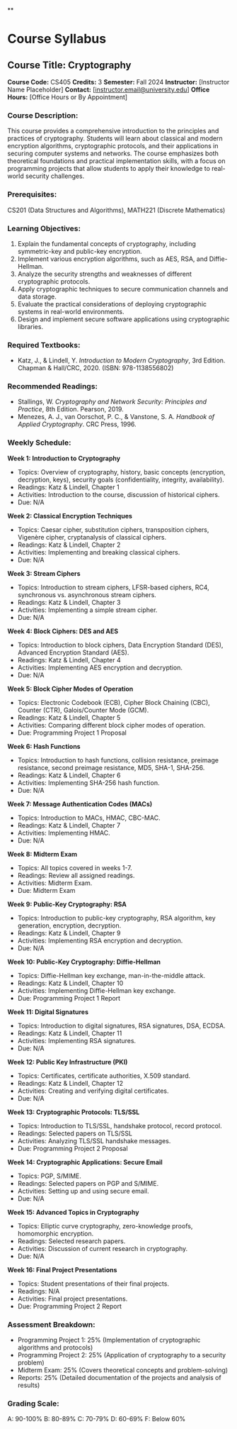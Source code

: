**
# Course Syllabus
## Course Title: Cryptography
**Course Code:** CS405
**Credits:** 3
**Semester:** Fall 2024
**Instructor:** [Instructor Name Placeholder]
**Contact:** [instructor.email@university.edu]
**Office Hours:** [Office Hours or By Appointment]

### Course Description:
This course provides a comprehensive introduction to the principles and practices of cryptography. Students will learn about classical and modern encryption algorithms, cryptographic protocols, and their applications in securing computer systems and networks. The course emphasizes both theoretical foundations and practical implementation skills, with a focus on programming projects that allow students to apply their knowledge to real-world security challenges.

### Prerequisites:
CS201 (Data Structures and Algorithms), MATH221 (Discrete Mathematics)

### Learning Objectives:
1.  Explain the fundamental concepts of cryptography, including symmetric-key and public-key encryption.
2.  Implement various encryption algorithms, such as AES, RSA, and Diffie-Hellman.
3.  Analyze the security strengths and weaknesses of different cryptographic protocols.
4.  Apply cryptographic techniques to secure communication channels and data storage.
5.  Evaluate the practical considerations of deploying cryptographic systems in real-world environments.
6.  Design and implement secure software applications using cryptographic libraries.

### Required Textbooks:
- Katz, J., & Lindell, Y. *Introduction to Modern Cryptography*, 3rd Edition. Chapman & Hall/CRC, 2020. (ISBN: 978-1138556802)

### Recommended Readings:
- Stallings, W. *Cryptography and Network Security: Principles and Practice*, 8th Edition. Pearson, 2019.
- Menezes, A. J., van Oorschot, P. C., & Vanstone, S. A. *Handbook of Applied Cryptography*. CRC Press, 1996.

### Weekly Schedule:
**Week 1: Introduction to Cryptography**
- Topics: Overview of cryptography, history, basic concepts (encryption, decryption, keys), security goals (confidentiality, integrity, availability).
- Readings: Katz & Lindell, Chapter 1
- Activities: Introduction to the course, discussion of historical ciphers.
- Due: N/A

**Week 2: Classical Encryption Techniques**
- Topics: Caesar cipher, substitution ciphers, transposition ciphers, Vigenère cipher, cryptanalysis of classical ciphers.
- Readings: Katz & Lindell, Chapter 2
- Activities: Implementing and breaking classical ciphers.
- Due: N/A

**Week 3: Stream Ciphers**
- Topics: Introduction to stream ciphers, LFSR-based ciphers, RC4, synchronous vs. asynchronous stream ciphers.
- Readings: Katz & Lindell, Chapter 3
- Activities: Implementing a simple stream cipher.
- Due: N/A

**Week 4: Block Ciphers: DES and AES**
- Topics: Introduction to block ciphers, Data Encryption Standard (DES), Advanced Encryption Standard (AES).
- Readings: Katz & Lindell, Chapter 4
- Activities: Implementing AES encryption and decryption.
- Due: N/A

**Week 5: Block Cipher Modes of Operation**
- Topics: Electronic Codebook (ECB), Cipher Block Chaining (CBC), Counter (CTR), Galois/Counter Mode (GCM).
- Readings: Katz & Lindell, Chapter 5
- Activities: Comparing different block cipher modes of operation.
- Due: Programming Project 1 Proposal

**Week 6: Hash Functions**
- Topics: Introduction to hash functions, collision resistance, preimage resistance, second preimage resistance, MD5, SHA-1, SHA-256.
- Readings: Katz & Lindell, Chapter 6
- Activities: Implementing SHA-256 hash function.
- Due: N/A

**Week 7: Message Authentication Codes (MACs)**
- Topics: Introduction to MACs, HMAC, CBC-MAC.
- Readings: Katz & Lindell, Chapter 7
- Activities: Implementing HMAC.
- Due: N/A

**Week 8: Midterm Exam**
- Topics: All topics covered in weeks 1-7.
- Readings: Review all assigned readings.
- Activities: Midterm Exam.
- Due: Midterm Exam

**Week 9: Public-Key Cryptography: RSA**
- Topics: Introduction to public-key cryptography, RSA algorithm, key generation, encryption, decryption.
- Readings: Katz & Lindell, Chapter 9
- Activities: Implementing RSA encryption and decryption.
- Due: N/A

**Week 10: Public-Key Cryptography: Diffie-Hellman**
- Topics: Diffie-Hellman key exchange, man-in-the-middle attack.
- Readings: Katz & Lindell, Chapter 10
- Activities: Implementing Diffie-Hellman key exchange.
- Due: Programming Project 1 Report

**Week 11: Digital Signatures**
- Topics: Introduction to digital signatures, RSA signatures, DSA, ECDSA.
- Readings: Katz & Lindell, Chapter 11
- Activities: Implementing RSA signatures.
- Due: N/A

**Week 12: Public Key Infrastructure (PKI)**
- Topics: Certificates, certificate authorities, X.509 standard.
- Readings: Katz & Lindell, Chapter 12
- Activities: Creating and verifying digital certificates.
- Due: N/A

**Week 13: Cryptographic Protocols: TLS/SSL**
- Topics: Introduction to TLS/SSL, handshake protocol, record protocol.
- Readings: Selected papers on TLS/SSL
- Activities: Analyzing TLS/SSL handshake messages.
- Due: Programming Project 2 Proposal

**Week 14: Cryptographic Applications: Secure Email**
- Topics: PGP, S/MIME.
- Readings: Selected papers on PGP and S/MIME.
- Activities: Setting up and using secure email.
- Due: N/A

**Week 15: Advanced Topics in Cryptography**
- Topics: Elliptic curve cryptography, zero-knowledge proofs, homomorphic encryption.
- Readings: Selected research papers.
- Activities: Discussion of current research in cryptography.
- Due: N/A

**Week 16: Final Project Presentations**
- Topics: Student presentations of their final projects.
- Readings: N/A
- Activities: Final project presentations.
- Due: Programming Project 2 Report

### Assessment Breakdown:
*   Programming Project 1: 25% (Implementation of cryptographic algorithms and protocols)
*   Programming Project 2: 25% (Application of cryptography to a security problem)
*   Midterm Exam: 25% (Covers theoretical concepts and problem-solving)
*   Reports: 25% (Detailed documentation of the projects and analysis of results)

### Grading Scale:
A: 90-100%
B: 80-89%
C: 70-79%
D: 60-69%
F: Below 60%